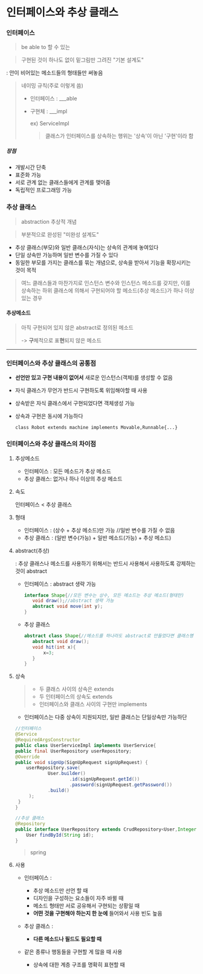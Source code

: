 # 인터페이스와 추상 클래스



### 인터페이스

> be able to 할 수 있는

> 구현된 것이 하나도 없이 밑그림만 그려진 "기본 설계도"

: 안이 비어있는 메소드들의 형태들만 써놓음

>  네이밍 규칙(주로 이렇게 씀)
>
>  + 인터페이스 : ___able
>
>  + 구현체 : ___impl 
>
>    ex) ServiceImpl
>    
>    > 클래스가 인터페이스를 상속하는 행위는 '상속'이 아닌 '구현'이라 함



##### 장점

+ 개발시간 단축
+ 표준화 가능
+ 서로 관계 없는 클래스들에게 관계를 맺어줌
+ 독립적인 프로그래밍 가능



### 추상 클래스

> abstraction 추상적 개념

> 부분적으로 완성된 "미완성 설계도"

+ 추상 클래스(부모)와 일반 클래스(자식)는 상속의 관계에 놓여있다
+ 단일 상속만 가능하며 일반 변수를 가질 수 있다
+ 동일한 부모를 가지는 클래스를 묶는 개념으로, 상속을 받아서 기능을 확장시키는 것이 목적

> 여느 클래스들과 마찬가지로 인스턴스 변수와 인스턴스 메소드를 갖지만, 이를 상속하는 하위 클래스에 의해서 구현되어야 할 메소드(추상 메소드)가 하나 이상 있는 경우





#### 추상메소드

> 아직 구현되어 있지 않은 abstract로 정의된 메소드
>
> -> **구**체적으로 표**현**되지 않은 메소드



____



### 인터페이스와 추상 클래스의 공통점

+ **선언만 있고 구현 내용이 없어서** 새로운 인스턴스(객체)를 생성할 수 없음

+ 자식 클래스가 무언가 반드시 구현하도록 위임해야할 때 사용

+ 상속받은 자식 클래스에서 구현되었다면 객체생성 가능

+ 상속과 구현은 동시에 가능하다

  `class Robot extends machine implements Movable,Runnable{...}`





### 인터페이스와 추상 클래스의 차이점

1. 추상메소드

   + 인터페이스 : 모든 메소드가 추상 메소드
   + 추상 클래스: 없거나 하나 이상의 추상 메소드

2. 속도

   인터페이스 < 추상 클래스

3. 형태

   + 인터페이스 : (상수 + 추상 메소드)만 가능 //일반 변수를 가질 수 없음
   + 추상 클래스 : (일반 변수(가능) + 일반 메소드(가능) + 추상 메소드)

   

4. abstract(추상)

   : 추상 클래스나 메소드를 사용하기 위해서는 반드시 사용해서 사용하도록 강제하는 것이 abstract

   + 인터페이스 : abstract 생략 가능

     ```java
     interface Shape{//모든 변수는 상수, 모든 메소드는 추상 메소드(형태만)
     	void draw();//abstract 생략 가능
     	abstract void move(int y);
     }
     ```

   + 추상 클래스

     ```java
     abstract class Shape{//메소드를 하나라도 abstract로 만들었다면 클래스명 앞에 명시하기!
     	abstract void draw();
     	void hit(int x){
     		x=3;
     	}
     }
     ```
     
     

5. 상속

   > + 두 클래스 사이의 상속은 extends
   > + 두 인터페이스의 상속도 extends
   > + 인터페이스와 클래스 사이의 구현만 implements

   + 인터페이스는 다중 상속이 지원되지만, 일반 클래스는 단일상속만 가능하단

   ```java
   //인터페이스
   @Service
   @RequiredArgsConstructor
   public class UserServiceImpl implements UserService{
   public final UserRepository userRepository;
   @Override
   public void signUp(SignUpRequest signUpRequest) {
       userRepository.save(
               User.builder()
                       .id(signUpRequest.getId())
                       .password(signUpRequest.getPassword())
               .build()
       	);
   	}
   }
   ```
   

   ```java
   //추상 클래스
   @Repository
   public interface UserRepository extends CrudRepository<User,Integer> {
       User findById(String id);
   }
   ```

   > spring

   

6. 사용

   + 인터페이스 : 

     + 추상 메소드만 선언 할 때
     + 디자인을 구성하는 요소들이 자주 바뀔 때
     + 메소드 형태만 서로 공유해서 구현되는 상황일 때
     + **어떤 것을 구현해야 하는지 한 눈에** 들어와서 사용 빈도 높음

   + 추상 클래스 : 

     + **다른 메소드나 필드도 필요할 때**
   + 같은 종류나 행동들을 구현할 게 많을 때 사용
     + 상속에 대한 계층 구조를 명확히 표현할 때





